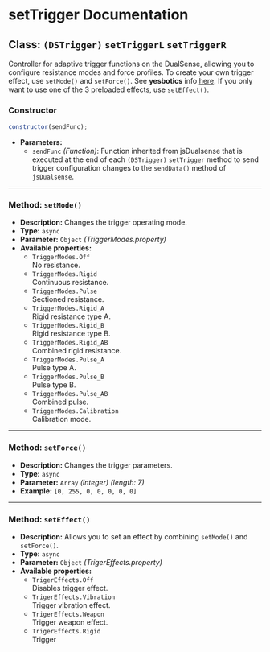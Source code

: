# setTrigger Documentation

## Class: `(DSTrigger)` `setTriggerL` `setTriggerR`

Controller for adaptive trigger functions on the DualSense, allowing you to configure resistance modes and force profiles. To create your own trigger effect, use `setMode()` and `setForce()`. See **yesbotics** info [here](https://github.com/yesbotics/dualsense-controller-python/blob/main/research/ADAPTIVE_TRIGGER_EFFECTS.md). If you only want to use one of the 3 preloaded effects, use `setEffect()`.

### Constructor

```js
constructor(sendFunc);
```

- **Parameters:**
  - `sendFunc` _(Function)_: Function inherited from jsDualsense that is executed at the end of each `(DSTrigger)` `setTrigger` method to send trigger configuration changes to the `sendData()` method of `jsDualsense`.

---

### Method: `setMode()`

- **Description:** Changes the trigger operating mode.
- **Type:** `async`
- **Parameter:** `Object` _(TriggerModes.property)_
- **Available properties:**
  - `TriggerModes.Off`<br>
    No resistance.
  - `TriggerModes.Rigid`<br>
    Continuous resistance.
  - `TriggerModes.Pulse`<br>
    Sectioned resistance.
  - `TriggerModes.Rigid_A`<br>
    Rigid resistance type A.
  - `TriggerModes.Rigid_B`<br>
    Rigid resistance type B.
  - `TriggerModes.Rigid_AB`<br>
    Combined rigid resistance.
  - `TriggerModes.Pulse_A`<br>
    Pulse type A.
  - `TriggerModes.Pulse_B`<br>
    Pulse type B.
  - `TriggerModes.Pulse_AB`<br>
    Combined pulse.
  - `TriggerModes.Calibration`<br>
    Calibration mode.

---

### Method: `setForce()`

- **Description:** Changes the trigger parameters.
- **Type:** `async`
- **Parameter:** `Array` _(integer)_ _(length: 7)_
- **Example:** `[0, 255, 0, 0, 0, 0, 0]`

---

### Method: `setEffect()`

- **Description:** Allows you to set an effect by combining `setMode()` and `setForce()`.
- **Type:** `async`
- **Parameter:** `Object` _(TrigerEffects.property)_
- **Available properties:**
  - `TrigerEffects.Off`<br>
    Disables trigger effect.
  - `TrigerEffects.Vibration`<br>
    Trigger vibration effect.
  - `TrigerEffects.Weapon`<br>
    Trigger weapon effect.
  - `TrigerEffects.Rigid`<br>
    Trigger
